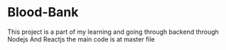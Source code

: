 # Blood-Bank
This project is a part of my learning and going through backend through Nodejs And Reactjs the main code is at master file 
